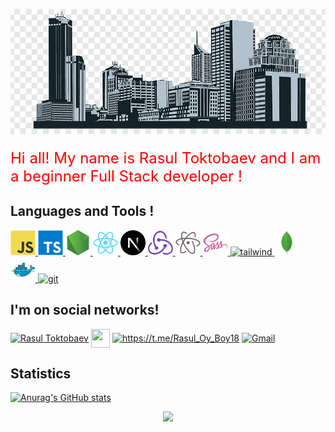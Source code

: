 <p align="center" style="display: flex; justify-content: center;">
  <span style="display: inline-block; overflow: hidden; width: 800px; height: 200px;">
    <img src="https://github.com/RasulToktobaev/RasulToktobaev/blob/main/header.png" style="height: 200px; width: 900px; object-fit: cover;">
  </span>
</p>


<p style="color: red; font-size: 24px;"> Hi all! My name is Rasul Toktobaev and I am a beginner Full Stack developer !</p>


## Languages and Tools !

<p>
  <a href="https://developer.mozilla.org/en-US/docs/Web/JavaScript" target="_blank" rel="noreferrer">
    <img src="https://raw.githubusercontent.com/devicons/devicon/master/icons/javascript/javascript-original.svg" alt="javascript" width="40" height="40" />
  </a>
  <a href="https://www.typescriptlang.org/" target="_blank" rel="noreferrer">
    <img src="https://raw.githubusercontent.com/devicons/devicon/master/icons/typescript/typescript-original.svg" alt="typescript" width="40" height="40" />
  </a>
    <a href="https://nodejs.org" target="_blank" rel="noreferrer">
    <img src="https://raw.githubusercontent.com/devicons/devicon/master/icons/nodejs/nodejs-original.svg" alt="nodejs" width="40" height="40" />
  </a>
  <a href="https://reactjs.org/" target="_blank" rel="noreferrer">
    <img src="https://raw.githubusercontent.com/devicons/devicon/master/icons/react/react-original.svg" alt="react" width="40" height="40" />
  </a>
  <a href="https://nextjs.org/" target="_blank" rel="noreferrer">
    <img src="https://raw.githubusercontent.com/devicons/devicon/master/icons/nextjs/nextjs-original.svg" alt="nextjs" width="40" height="40" />
  </a>
  <a href="https://redux.js.org" target="_blank" rel="noreferrer">
    <img src="https://raw.githubusercontent.com/devicons/devicon/master/icons/redux/redux-original.svg" alt="redux" width="40" height="40" />
  </a>
  <a href="https://jotai.org/docs/core/atom" target="_blank" rel="noreferrer">
    <img src="https://raw.githubusercontent.com/devicons/devicon/master/icons/atom/atom-original.svg" alt="redux" width="40" height="40" />
  </a>
  <a href="https://sass-lang.com" target="_blank" rel="noreferrer">
    <img src="https://raw.githubusercontent.com/devicons/devicon/master/icons/sass/sass-original.svg" alt="sass" width="40" height="40" />
  </a>
  <a href="https://tailwindcss.com/" target="_blank" rel="noreferrer">
    <img src="https://www.vectorlogo.zone/logos/tailwindcss/tailwindcss-icon.svg" alt="tailwind" width="40" height="40" />
  </a>
  <a href="https://www.mongodb.com/" target="_blank" rel="noreferrer">
    <img src="https://raw.githubusercontent.com/devicons/devicon/master/icons/mongodb/mongodb-original.svg" alt="mongodb" width="40" height="40" />
  </a>
  <a href="https://www.docker.com/" target="_blank" rel="noreferrer">
    <img src="https://raw.githubusercontent.com/devicons/devicon/master/icons/docker/docker-original.svg" alt="docker" width="40" height="40" />
  </a>
  <a href="https://git-scm.com/" target="_blank" rel="noreferrer">
    <img src="https://www.vectorlogo.zone/logos/git-scm/git-scm-icon.svg" alt="git" width="40" height="40" />
  </a>
</p>

##  I'm on social networks!

<p >
<a href="https://www.linkedin.com/in/%D1%80%D0%B0%D1%81%D1%83%D0%BB-%D1%82%D0%BE%D0%BA%D1%82%D0%BE%D0%B1%D0%B0%D0%B5%D0%B2-8981172b3/" target="blank"><img align="center" src="https://cdn-icons-png.flaticon.com/512/2504/2504923.png" alt="Rasul Toktobaev" height="30" width="30" /></a>
<a href="https://vk.com/rasul_18" target="blank"><img align="center" src="https://upload.wikimedia.org/wikipedia/commons/thumb/f/f3/VK_Compact_Logo_%282021-present%29.svg/2048px-VK_Compact_Logo_%282021-present%29.svg.png" alt="" height="30" width="30" /></a>
<a href="https://t.me/Rasul_Oy_Boy18" target="blank"><img align="center" src="https://cdn-icons-png.flaticon.com/512/2504/2504941.png" alt="https://t.me/Rasul_Oy_Boy18" | Telegram" height="30" width="30" /></a>
<a href="mailto:toktobaevrasul2002@bk.ru" target="_blank">
  <img align="center" src="https://rskrf.ru/upload/iblock/ebb/zim2ts876a4ithikdg9jf0vdp1qktgtm.png" alt="Gmail" height="30" width="30">
</a>

</p>

## Statistics

[![Anurag's GitHub stats](https://github-readme-stats.vercel.app/api?username=RasulToktobaev&show_icons=true&theme=tokyonight)](https://github.com/anuraghazra/github-readme-stats)


<p align="center">
  <a href="https://github.com/anuraghazra/github-readme-stats">
    <img src="https://github-readme-stats.vercel.app/api/top-langs/?username=RasulToktobaev&layout=pie&theme=dark&bg_color=FFD700&title_color=ffffff&text_color=ffffff">
  </a>
</p>

